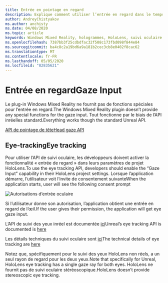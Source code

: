 ```yaml
---
title: Entrée en pointage en regard
description: Explique comment utiliser l’entrée en regard dans le temps
author: AndreyChistyakov
ms.author: anchisty
ms.date: 04/08/2020
ms.topic: article
keywords: Windows Mixed Reality, hologrammes, HoloLens, suivi oculaire
ms.openlocfilehash: 7387bb3f25cdbdfac32f508c173fbd098f844e84
ms.sourcegitcommit: ba4c8c2a19bd6a9a181b2cec3cb8e0402f8cac62
ms.translationtype: MT
ms.contentlocale: fr-FR
ms.lasthandoff: 05/05/2020
ms.locfileid: "82835621"
---
```

# <a name="gaze-input"></a><span data-ttu-id="2583c-104">Entrée en regard</span><span class="sxs-lookup"><span data-stu-id="2583c-104">Gaze Input</span></span>

<span data-ttu-id="2583c-105">Le plug-in Windows Mixed Reality ne fournit pas de fonctions spéciales pour l’entrée en regard.</span><span class="sxs-lookup"><span data-stu-id="2583c-105">The Windows Mixed Reality plugin doesn’t provide any special functions for the gaze input.</span></span> <span data-ttu-id="2583c-106">Tout fonctionne par le biais de l’API inréelles standard.</span><span class="sxs-lookup"><span data-stu-id="2583c-106">Everything works though the standard Unreal API.</span></span>

[<span data-ttu-id="2583c-107">API de pointage de tête</span><span class="sxs-lookup"><span data-stu-id="2583c-107">Head gaze API</span></span>](https://docs.unrealengine.com/en-US/BlueprintAPI/Input/HeadMountedDisplay/index.html)

## <a name="eye-tracking"></a><span data-ttu-id="2583c-108">Eye-tracking</span><span class="sxs-lookup"><span data-stu-id="2583c-108">Eye tracking</span></span>

<span data-ttu-id="2583c-109">Pour utiliser l’API de suivi oculaire, les développeurs doivent activer la fonctionnalité « entrée de regard » dans leurs paramètres de projet HoloLens.</span><span class="sxs-lookup"><span data-stu-id="2583c-109">To use the eye tracking API, developers should enable the “Gaze Input” capability in their HoloLens project settings.</span></span> <span data-ttu-id="2583c-110">Lorsque l’application démarre, l’utilisateur voit l’invite de consentement suivante</span><span class="sxs-lookup"><span data-stu-id="2583c-110">When the application starts, user will see the following consent prompt</span></span>

![Autorisations d’entrée oculaire](images/unreal/eye-input-permissions.png)
 
<span data-ttu-id="2583c-112">Si l’utilisateur donne son autorisation, l’application obtient une entrée en regard de l’œil.</span><span class="sxs-lookup"><span data-stu-id="2583c-112">If the user gives their permission, the application will get eye gaze input.</span></span> 

<span data-ttu-id="2583c-113">L’API de suivi des yeux inréel est documentée [ici](https://docs.unrealengine.com/en-US/BlueprintAPI/EyeTracking/index.html)</span><span class="sxs-lookup"><span data-stu-id="2583c-113">Unreal’s eye tracking API is documented is [here](https://docs.unrealengine.com/en-US/BlueprintAPI/EyeTracking/index.html)</span></span>

<span data-ttu-id="2583c-114">Les détails techniques du suivi oculaire sont [ici](eye-tracking.md)</span><span class="sxs-lookup"><span data-stu-id="2583c-114">The technical details of eye tracking are [here](eye-tracking.md)</span></span>

<span data-ttu-id="2583c-115">Notez que, spécifiquement pour le suivi des yeux HoloLens non réels, a un seul rayon de regard pour les deux yeux.</span><span class="sxs-lookup"><span data-stu-id="2583c-115">Note that specifically for Unreal, HoloLens eye tracking has a single gaze ray for both eyes.</span></span> <span data-ttu-id="2583c-116">HoloLens ne fournit pas de suivi oculaire stéréoscopique.</span><span class="sxs-lookup"><span data-stu-id="2583c-116">HoloLens doesn’t provide stereoscopic eye tracking.</span></span>
